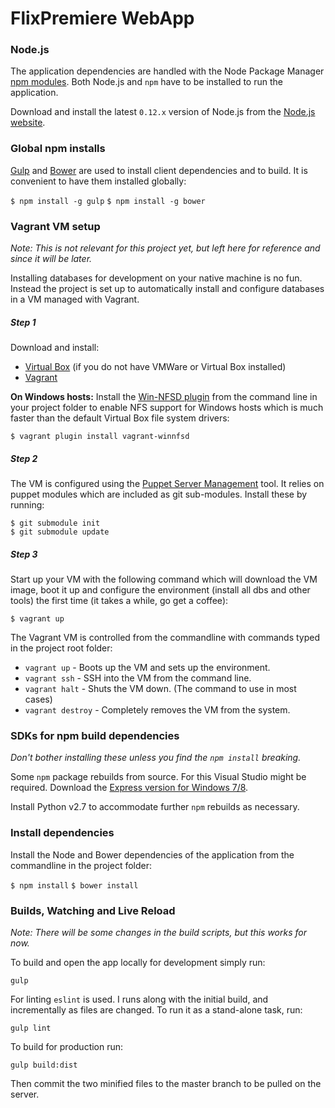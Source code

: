 FlixPremiere WebApp
===================

### Node.js

The application dependencies are handled with the Node Package Manager [npm modules](https://www.npmjs.com).
Both Node.js and `npm` have to be installed to run the application.

Download and install the latest `0.12.x` version of Node.js from the [Node.js website](http://nodejs.org/download).


### Global npm installs

[Gulp](http://gulpjs.com) and [Bower](http://bower.io) are used to install client dependencies and to build.
It is convenient to have them installed globally:

`$ npm install -g gulp`
`$ npm install -g bower`


### Vagrant VM setup

*Note: This is not relevant for this project yet, but left here for reference and since it will be later.*

Installing databases for development on your native machine is no fun. Instead the project is set up to 
automatically install and configure databases in a VM managed with Vagrant.

##### Step 1

Download and install:

  * [Virtual Box](https://www.virtualbox.org/wiki/Downloads) (if you do not have VMWare or Virtual Box installed)
  * [Vagrant](https://www.vagrantup.com/downloads.html)

**On Windows hosts:** Install the [Win-NFSD plugin](https://github.com/GM-Alex/vagrant-winnfsd) from 
the command line in your project folder to enable NFS support for Windows hosts which is much faster than the 
default Virtual Box file system drivers: 

`$ vagrant plugin install vagrant-winnfsd`

##### Step 2

The VM is configured using the [Puppet Server Management](https://puppetlabs.com) tool. It relies on puppet
modules which are included as git sub-modules. Install these by running:

`$ git submodule init`  
`$ git submodule update`

##### Step 3

Start up your VM with the following command which will download the VM image, boot it up and
configure the environment (install all dbs and other tools) the first time (it takes a while,
go get a coffee):

`$ vagrant up`

The Vagrant VM is controlled from the commandline with commands typed in the
project root folder:

  * `vagrant up` - Boots up the VM and sets up the environment.
  * `vagrant ssh` - SSH into the VM from the command line.
  * `vagrant halt` - Shuts the VM down. (The command to use in most cases)
  * `vagrant destroy` - Completely removes the VM from the system.


### SDKs for npm build dependencies

*Don't bother installing these unless you find the `npm install` breaking.*

Some `npm` package rebuilds from source. For this Visual Studio might be required. Download the [Express
version for Windows 7/8](http://go.microsoft.com/?linkid=9816758).

Install Python v2.7 to accommodate further `npm` rebuilds as necessary.


### Install dependencies

Install the Node and Bower dependencies of the application from the commandline in the project folder:

`$ npm install`
`$ bower install`


### Builds, Watching and Live Reload

*Note: There will be some changes in the build scripts, but this works for now.*

To build and open the app locally for development simply run:

`gulp`

For linting `eslint` is used. I runs along with the initial build, and incrementally as files are changed.
To run it as a stand-alone task, run:

`gulp lint`

To build for production run:

`gulp build:dist`

Then commit the two minified files to the master branch to be pulled on the server.
